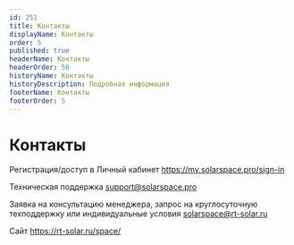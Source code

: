 ```yaml
---
id: 251
title: Контакты
displayName: Контакты
order: 5
published: true
headerName: Контакты
headerOrder: 50
historyName: Контакты
historyDescription: Подробная информация
footerName: Контакты
footerOrder: 5
---
```


# Контакты

Регистрация/доступ в Личный кабинет https://my.solarspace.pro/sign-in  

Техническая поддержка support@solarspace.pro  

Заявка на консультацию менеджера, запрос на круглосуточную техподдержку или индивидуальные условия solarspace@rt-solar.ru

Сайт https://rt-solar.ru/space/